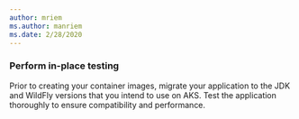 ```yaml
---
author: mriem
ms.author: manriem
ms.date: 2/28/2020
---
```


### Perform in-place testing

Prior to creating your container images, migrate your application to the JDK and WildFly versions that you intend to use on AKS. Test the application thoroughly to ensure compatibility and performance.
